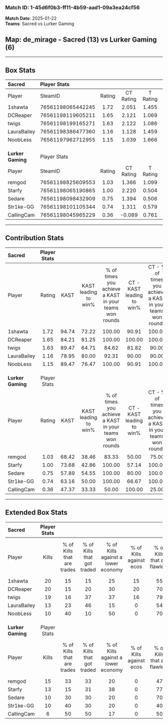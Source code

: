 ### Match ID: 1-45d6f0b3-ff11-4b59-aad1-09a3ea24cf56  
**Match Date**: 2025-01-22  
**Teams**: Sacred vs Lurker Gaming  

## **Map**: de_mirage - Sacred (13) vs Lurker Gaming (6)  
---  

## Box Stats  

| **Sacred**        | Player Stats      |        |           |          |       |       |       |         |        |      |     |
| :- | :- | :-: | :-: | :-: | :-: | :-: | :-: | :-: | :-: | :-: | :-: |
| Player            | SteamID           | Rating | CT Rating | T Rating | KAST  |  ADR  | Kills | Assists | Deaths | K/D  | HS% |
| 1shawta           | 76561198065442245 |  1.72  |   2.051   |  1.455   | 94.74 | 113.1 |  20   |    6    |   12   | 1.67 | 55  |
| DCReaper          | 76561198119605211 |  1.65  |   2.121   |  1.069   | 84.21 | 100.4 |  20   |    4    |   10   | 2.00 | 40  |
| twigs             | 76561198199165271 |  1.63  |   2.122   |  1.086   | 89.47 | 107.4 |  19   |    8    |   12   | 1.58 | 57  |
| LauraBailey       | 76561198386477360 |  1.16  |   1.128   |  1.459   | 78.95 | 74.3  |  13   |    6    |   12   | 1.08 | 84  |
| NoobLess          | 76561197962712955 |  1.15  |   1.039   |  1.666   | 89.47 | 57.7  |  10   |    4    |   8    | 1.25 | 80  |
|                   |                   |        |           |          |       |       |       |         |        |      |     |
|                   |                   |        |           |          |       |       |       |         |        |      |     |
|                   |                   |        |           |          |       |       |       |         |        |      |     |
| **Lurker Gaming** | Player Stats      |        |           |          |       |       |       |         |        |      |     |
| Player            | SteamID           | Rating | CT Rating | T Rating | KAST  |  ADR  | Kills | Assists | Deaths | K/D  | HS% |
| remgod            | 76561198825609553 |  1.03  |   1.366   |  1.099   | 68.42 | 80.0  |  15   |    1    |   17   | 0.88 | 60  |
| Starfy            | 76561198065190865 |  1.00  |   2.220   |  0.504   | 73.68 | 62.3  |  13   |    5    |   15   | 0.87 | 61  |
| Sedare            | 76561198098432909 |  0.75  |   1.394   |  0.506   | 57.89 | 67.1  |  10   |    3    |   15   | 0.67 | 50  |
| Str1ke-GG         | 76561198101105344 |  0.74  |   1.311   |  0.579   | 63.16 | 74.2  |  10   |    5    |   18   | 0.56 | 90  |
| CallingCam        | 76561198045965229 |  0.36  |  -0.089   |  0.761   | 47.37 | 46.5  |   6   |    2    |   17   | 0.35 | 83  |
---  

## Contribution Stats  

| **Sacred**        | Player Stats |       |                      |                                                        |                           |                                                             |                          |                                                            |
| :- | :-: | :-: | :-: | :-: | :-: | :-: | :-: | :-: |
| Player            |    Rating    | KAST  | KAST leading to win% | % of times you achieve a KAST in your teams won rounds | CT - KAST leading to win% | CT - % of times you achieve a KAST in your teams won rounds | T - KAST leading to win% | T - % of times you achieve a KAST in your teams won rounds |
| 1shawta           |     1.72     | 94.74 |        72.22         |                         100.00                         |           90.91           |                           100.00                            |          42.86           |                           100.00                           |
| DCReaper          |     1.65     | 84.21 |        81.25         |                         100.00                         |          100.00           |                           100.00                            |          50.00           |                           100.00                           |
| twigs             |     1.63     | 89.47 |        64.71         |                         84.62                          |           81.82           |                            90.00                            |          33.33           |                           66.67                            |
| LauraBailey       |     1.16     | 78.95 |        80.00         |                         92.31                          |           90.00           |                            90.00                            |          60.00           |                           100.00                           |
| NoobLess          |     1.15     | 89.47 |        76.47         |                         100.00                         |           90.91           |                           100.00                            |          50.00           |                           100.00                           |
|                   |              |       |                      |                                                        |                           |                                                             |                          |                                                            |
|                   |              |       |                      |                                                        |                           |                                                             |                          |                                                            |
|                   |              |       |                      |                                                        |                           |                                                             |                          |                                                            |
| **Lurker Gaming** | Player Stats |       |                      |                                                        |                           |                                                             |                          |                                                            |
| Player            |    Rating    | KAST  | KAST leading to win% | % of times you achieve a KAST in your teams won rounds | CT - KAST leading to win% | CT - % of times you achieve a KAST in your teams won rounds | T - KAST leading to win% | T - % of times you achieve a KAST in your teams won rounds |
| remgod            |     1.03     | 68.42 |        38.46         |                         83.33                          |           50.00           |                            75.00                            |          28.57           |                           100.00                           |
| Starfy            |     1.00     | 73.68 |        42.86         |                         100.00                         |           57.14           |                           100.00                            |          28.57           |                           100.00                           |
| Sedare            |     0.75     | 57.89 |        54.55         |                         100.00                         |           80.00           |                           100.00                            |          33.33           |                           100.00                           |
| Str1ke-GG         |     0.74     | 63.16 |        50.00         |                         100.00                         |           66.67           |                           100.00                            |          33.33           |                           100.00                           |
| CallingCam        |     0.36     | 47.37 |        33.33         |                         50.00                          |          100.00           |                            25.00                            |          25.00           |                           100.00                           |
---  

## Extended Box Stats  

| **Sacred**        | Player Stats |                            |                            |                                    |                         |                              |                                 |        |                             |                                     |                          |                               |                            |
| :- | :-: | :-: | :-: | :-: | :-: | :-: | :-: | :-: | :-: | :-: | :-: | :-: | :-: |
| Player            |    Kills     | % of Kills that are trades | % of Kills that got traded | % of Kills against a lower economy | % of Kills against ecos | % of Kills that are flawless | % of Kills that are close duels | Deaths | % of Deaths that get traded | % of Deaths against a lower economy | % of Deaths against ecos | % of Deaths that are flawless | % of Deaths that are close |
| 1shawta           |      20      |             15             |             15             |                 25                 |           15            |              55              |                5                |   12   |             33              |                 25                  |            8             |              58               |             8              |
| DCReaper          |      20      |             15             |             20             |                 30                 |           20            |              70              |                0                |   10   |             30              |                 10                  |            0             |              90               |             0              |
| twigs             |      19      |             16             |             37             |                 37                 |           16            |              79              |                0                |   12   |             33              |                 25                  |            8             |              50               |             0              |
| LauraBailey       |      13      |             23             |             46             |                 15                 |            0            |              54              |               15                |   12   |             25              |                 17                  |            0             |              58               |             0              |
| NoobLess          |      10      |             40             |             10             |                 50                 |            0            |              70              |                0                |   8    |             50              |                 13                  |            0             |              25               |             13             |
|                   |              |                            |                            |                                    |                         |                              |                                 |        |                             |                                     |                          |                               |                            |
|                   |              |                            |                            |                                    |                         |                              |                                 |        |                             |                                     |                          |                               |                            |
|                   |              |                            |                            |                                    |                         |                              |                                 |        |                             |                                     |                          |                               |                            |
| **Lurker Gaming** | Player Stats |                            |                            |                                    |                         |                              |                                 |        |                             |                                     |                          |                               |                            |
| Player            |    Kills     | % of Kills that are trades | % of Kills that got traded | % of Kills against a lower economy | % of Kills against ecos | % of Kills that are flawless | % of Kills that are close duels | Deaths | % of Deaths that get traded | % of Deaths against a lower economy | % of Deaths against ecos | % of Deaths that are flawless | % of Deaths that are close |
| remgod            |      15      |             33             |             33             |                 20                 |            0            |              47              |                0                |   17   |             35              |                 12                  |            0             |              76               |             0              |
| Starfy            |      13      |             15             |             31             |                 38                 |            0            |              77              |                0                |   15   |             33              |                 13                  |            0             |              60               |             0              |
| Sedare            |      10      |             30             |             30             |                 20                 |            0            |              70              |               10                |   15   |             20              |                  7                  |            0             |              73               |             7              |
| Str1ke-GG         |      10      |             40             |             30             |                 20                 |            0            |              40              |               10                |   18   |             22              |                 17                  |            0             |              50               |             11             |
| CallingCam        |      6       |             50             |             50             |                 17                 |            0            |              50              |                0                |   17   |             18              |                 12                  |            0             |              71               |             0              |
